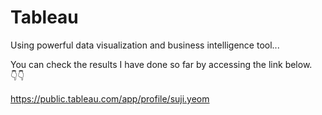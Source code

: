 # Tableau
Using powerful data visualization and business intelligence tool...




You can check the results I have done so far by accessing the link below.<br/>
👇👇

https://public.tableau.com/app/profile/suji.yeom
